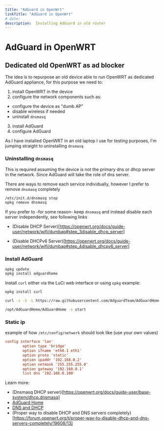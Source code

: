 ```yaml
---
title: "AdGuard in OpenWrt"
linkTitle: "AdGuard in OpenWrt"
# date: 
description:  Installing AdGuard in old router
---
```


# AdGuard in OpenWRT

## Dedicated old OpenWRT as ad blocker

The idea is to repurpose an old device able to run OpenWRT as dedicated AdGuard
appliance, for this purpose we need to:

1. install OpenWRT in the device
2. configure the network components such as:
  - configure the device as "dumb AP"
  - disable wireless if needed
  - uninstall `dnsmasq` 
3. install AdGuard
4. configure AdGuard 

As I have installed OpenWRT in an old laptop I use for testing purposes, I'm jumping straight to uninstalling `dnsmasq` 

### Uninstalling `dnsmasq` 

This is required assuming the device is not the primary dns or dhcp server in the network. Since AdGuard will take the role of dns server.
 
There are ways to remove each service individually, however I prefer to remove `dnsmasq` completely

```bash
/etc/init.d/dnsmasq stop
opkg remove dnsmasq
```
If you prefer to -for some reason- keep `dnsmasq` and instead disable each server independently, see following links

- (Disable DHCP Server)[https://openwrt.org/docs/guide-user/network/wifi/dumbap#step_3disable_dhcp_server]

- (Disable DHCPv6 Server)[https://openwrt.org/docs/guide-user/network/wifi/dumbap#step_4disable_dhcpv6_server]


### Install AdGuard

```bash
opkg update
opkg install adguardhome
```
Install `curl` either via the LuCi web interface or using `opkg` example:

```bash
opkg install curl
```


```bash
curl -s -S -L https://raw.githubusercontent.com/AdguardTeam/AdGuardHome/master/scripts/install.sh | sh -s -- -v
```

```bash
/opt/AdGuardHome/AdGuardHome -s start
```



### Static ip

example of how `/etc/config/network` should look like (use your own values)

```toml
config interface 'lan'
        option type 'bridge'
        option ifname 'eth0.1 eth1'
        option proto 'static'
        option ipaddr '192.168.0.2'
        option netmask '255.255.255.0'
        option gateway '192.168.0.1'
        list dns '192.168.0.100'
```



Learn more:

- (Dnsmasq DHCP server)[https://openwrt.org/docs/guide-user/base-system/dhcp.dnsmasq]
- [AdGuard Home](https://openwrt.org/docs/guide-user/services/dns/adguard-home)
- [DNS and DHCP](https://openwrt.org/docs/guide-user/base-system/dhcp_configuration#providing_custom_dns_with_dhcp)
- (Proper way to disable DHCP and DNS servers
  completely)[https://forum.openwrt.org/t/proper-way-to-disable-dhcp-and-dns-servers-completely/19608/13]
